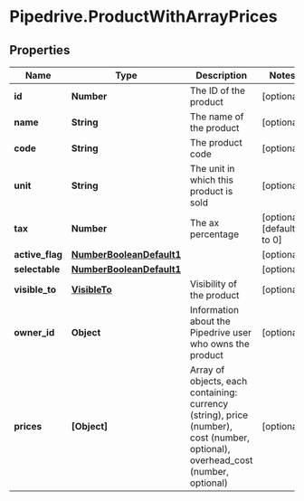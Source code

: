 # Pipedrive.ProductWithArrayPrices

## Properties

Name | Type | Description | Notes
------------ | ------------- | ------------- | -------------
**id** | **Number** | The ID of the product | [optional] 
**name** | **String** | The name of the product | [optional] 
**code** | **String** | The product code | [optional] 
**unit** | **String** | The unit in which this product is sold | [optional] 
**tax** | **Number** | The ax percentage | [optional] [default to 0]
**active_flag** | [**NumberBooleanDefault1**](NumberBooleanDefault1.md) |  | [optional] 
**selectable** | [**NumberBooleanDefault1**](NumberBooleanDefault1.md) |  | [optional] 
**visible_to** | [**VisibleTo**](VisibleTo.md) | Visibility of the product | [optional] 
**owner_id** | **Object** | Information about the Pipedrive user who owns the product | [optional] 
**prices** | **[Object]** | Array of objects, each containing: currency (string), price (number), cost (number, optional), overhead_cost (number, optional) | [optional] 


